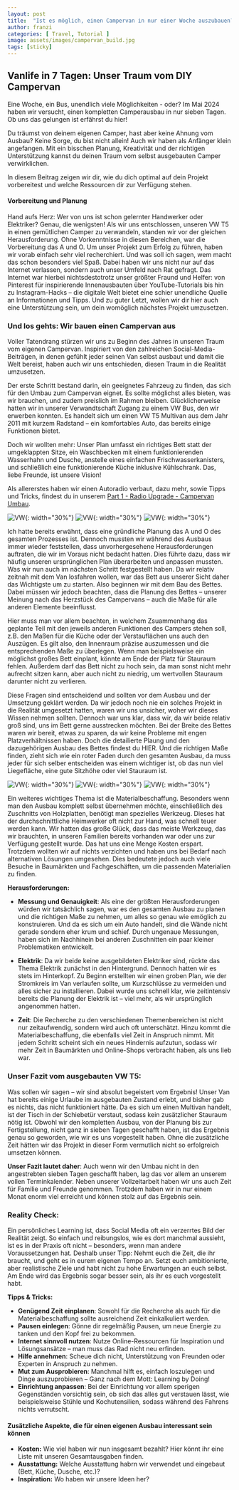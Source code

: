 ```yaml
---
layout: post
title:  "Ist es möglich, einen Campervan in nur einer Woche auszubauen?"
author: franzi
categories: [ Travel, Tutorial ]
image: assets/images/campervan_build.jpg
tags: [sticky]
---
```


## Vanlife in 7 Tagen: Unser Traum vom DIY Campervan 

Eine Woche, ein Bus, unendlich viele Möglichkeiten - oder? Im Mai 2024 haben wir versucht, einen kompletten Camperausbau in nur sieben Tagen. Ob uns das gelungen ist erfährst du hier!

Du träumst von deinem eigenen Camper, hast aber keine Ahnung vom Ausbau? Keine Sorge, du bist nicht allein! Auch wir haben als Anfänger klein angefangen. Mit ein bisschen Planung, Kreativität und der richtigen Unterstützung kannst du deinen Traum vom selbst ausgebauten Camper verwirklichen.

In diesem Beitrag zeigen wir dir, wie du dich optimal auf dein Projekt vorbereitest und welche Ressourcen dir zur Verfügung stehen. 


#### Vorbereitung und Planung 

Hand aufs Herz: Wer von uns ist schon gelernter Handwerker oder Elektriker? Genau, die wenigsten! Als wir uns entschlossen, unseren VW T5 in einen gemütlichen Camper zu verwandeln, standen wir vor der gleichen Herausforderung. Ohne Vorkenntnisse in diesen Bereichen, war die Vorbereitung das A und O. Um unser Projekt zum Erfolg zu führen, haben wir vorab einfach sehr viel recherchiert. Und was soll ich sagen, wem macht das schon besonders viel Spaß. Dabei haben wir uns nicht nur auf das Internet verlassen, sondern auch unser Umfeld nach Rat gefragt. Das Internet war hierbei nichtsdestotrotz unser größter Fraund und Helfer: von Pinterest für inspirierende Innenausbauten über YouTube-Tutorials bis hin zu Instagram-Hacks – die digitale Welt bietet eine schier unendliche Quelle an Informationen und Tipps. Und zu guter Letzt, wollen wir dir hier auch eine Unterstützung sein, um dein womöglich nächstes Projekt umzusetzen. 


### Und los gehts: Wir bauen einen Campervan aus
Voller Tatendrang stürzen wir uns zu Beginn des Jahres in unseren Traum vom eigenen Campervan. Inspiriert von den zahlreichen Social-Media-Beiträgen, in denen gefühlt jeder seinen Van selbst ausbaut und damit die Welt bereist, haben auch wir uns entschieden, diesen Traum in die Realität umzusetzen.

Der erste Schritt bestand darin, ein geeignetes Fahrzeug zu finden, das sich für den Umbau zum Campervan eignet. Es sollte möglichst alles bieten, was wir brauchen, und zudem preislich im Rahmen bleiben. Glücklicherweise hatten wir in unserer Verwandtschaft Zugang zu einem VW Bus, den wir erwerben konnten. Es handelt sich um einen VW T5 Multivan aus dem Jahr 2011 mit kurzem Radstand – ein komfortables Auto, das bereits einige Funktionen bietet.

Doch wir wollten mehr: Unser Plan umfasst ein richtiges Bett statt der umgeklappten Sitze, ein Waschbecken mit einem funktionierenden Wasserhahn und Dusche, anstelle eines einfachen Frischwasserkanisters, und schließlich eine funktionierende Küche inklusive Kühlschrank. Das, liebe Freunde, ist unsere Vision!

Als allererstes haben wir einen Autoradio verbaut, dazu mehr, sowie Tipps und Tricks, findest du in unserem <a href="{% post_url 2023-03-31-campervan-part1-radio %}">Part 1 - Radio Upgrade - Campervan Umbau</a>. 



![VW](/assets/images/Ausbau07.jpg){: width="30%"}
![VW](/assets/images/Ausbau06.jpg){: width="30%"}
![VW](/assets/images/Ausbau08.jpg){: width="30%"}


Ich hatte bereits erwähnt, dass eine gründliche Planung das A und O des gesamten Prozesses ist. Dennoch mussten wir während des Ausbaus immer wieder feststellen, dass unvorhergesehene Herausforderungen auftraten, die wir im Voraus nicht bedacht hatten. Dies führte dazu, dass wir häufig unseren ursprünglichen Plan überarbeiten und anpassen mussten. Was wir nun auch im nächsten Schritt festgestellt haben. Da wir relativ zeitnah mit dem Van losfahren wollen, war das Bett aus unserer Sicht daher das Wichtigste um zu starten. Also beginnen wir mit dem Bau des Bettes. Dabei müssen wir jedoch beachten, dass die Planung des Bettes – unserer Meinung nach das Herzstück des Campervans – auch die Maße für alle anderen Elemente beeinflusst.

Hier muss man vor allem beachten, in welchem Zsuammenhang das  geplante Teil mit den jeweils anderen Funktionen des Campers stehen soll, z.B. den Maßen für die Küche oder der Verstauflächen uns auch den Auszügen. Es gilt also, den Innenraum präzise auszumessen und die entsprechenden Maße zu überlegen. Wenn man beispielsweise ein möglichst großes Bett einplant, könnte am Ende der Platz für Stauraum fehlen. Außerdem darf das Bett nicht zu hoch sein, da man sonst nicht mehr aufrecht sitzen kann, aber auch nicht zu niedrig, um wertvollen Stauraum darunter nicht zu verlieren. 

Diese Fragen sind entscheidend und sollten vor dem Ausbau und der Umsetzung geklärt werden. Da wir jedoch noch nie ein solches Projekt in die Realität umgesetzt hatten, waren wir uns unsicher, woher wir dieses Wissen nehmen sollten. Dennoch war uns klar, dass wir, da wir beide relativ groß sind, uns im Bett gerne ausstrecken möchten. Bei der Breite des Bettes waren wir bereit, etwas zu sparen, da wir keine Probleme mit engen Platzverhältnissen haben. Doch die detailierte Plaung und den dazugehörigen Ausbau des Bettes findest du HIER. Und die richtigen Maße finden, zieht sich wie ein roter Faden durch den gesamten Ausbau, da muss jeder für sich selber entscheiden was einem wichtiger ist, ob das nun viel Liegefläche, eine gute Sitzhöhe oder viel Stauraum ist. 


![VW](/assets/images/Ausbau02.jpg){: width="30%"}
![VW](/assets/images/Ausbau03.jpg){: width="30%"}
![VW](/assets/images/Ausbau04.jpg){: width="30%"}



Ein weiteres wichtiges Thema ist die Materialbeschaffung. Besonders wenn man den Ausbau komplett selbst übernehmen möchte, einschließlich des Zuschnitts von Holzplatten, benötigt man spezielles Werkzeug. Dieses hat der durchschnittliche Heimwerker oft nicht zur Hand, was schnell teuer werden kann. Wir hatten das große Glück, dass das meiste Werkzeug, das wir brauchten, in unseren Familien bereits vorhanden war oder uns zur Verfügung gestellt wurde. Das hat uns eine Menge Kosten erspart. Trotzdem wollten wir auf nichts verzichten und haben uns bei Bedarf nach alternativen Lösungen umgesehen. Dies bedeutete jedoch auch viele Besuche in Baumärkten und Fachgeschäften, um die passenden Materialien zu finden.


**Herausforderungen:** 
* **Messung und Genauigkeit**: Als eine der größten Herausforderungen würden wir tatsächlich sagen, war es den gesamten Ausbau zu planen und die richtigen Maße zu nehmen, um alles so genau wie emöglich zu konstruieren. Und da es sich um ein Auto handelt, sind die Wände nicht gerade sondern eher krum und schief. Durch ungenaue Messungen, haben sich im Nachhinein bei anderen Zuschnitten ein paar kleiner Problematiken entwickelt. 

* **Elektrik**: Da wir beide keine ausgebildeten Elektriker sind, rückte das Thema Elektrik zunächst in den Hintergrund. Dennoch hatten wir es stets im Hinterkopf. Zu Beginn erstellten wir einen groben Plan, wie der Stromkreis im Van verlaufen sollte, um Kurzschlüsse zu vermeiden und alles sicher zu installieren. Dabei wurde uns schnell klar, wie zeitintensiv bereits die Planung der Elektrik ist – viel mehr, als wir ursprünglich angenommen hatten. 


* **Zeit**: Die Recherche zu den verschiedenen Themenbereichen ist nicht nur zeitaufwendig, sondern wird auch oft unterschätzt. Hinzu kommt die Materialbeschaffung, die ebenfalls viel Zeit in Anspruch nimmt. Mit jedem Schritt scheint sich ein neues Hindernis aufzutun, sodass wir mehr Zeit in Baumärkten und Online-Shops verbracht haben, als uns lieb war.
 

### Unser Fazit vom ausgebauten VW T5: 
Was sollen wir sagen – wir sind absolut begeistert vom Ergebnis! Unser Van hat bereits einige Urlaube im ausgebauten Zustand erlebt, und bisher gab es nichts, das nicht funktioniert hätte. Da es sich um einen Multivan handelt, ist der Tisch in der Schiebetür verstaut, sodass kein zusätzlicher Stauraum nötig ist. Obwohl wir den kompletten Ausbau, von der Planung bis zur Fertigstellung, nicht ganz in sieben Tagen geschafft haben, ist das Ergebnis genau so geworden, wie wir es uns vorgestellt haben. Ohne die zusätzliche Zeit hätten wir das Projekt in dieser Form vermutlich nicht so erfolgreich umsetzen können.

**Unser Fazit lautet daher**: Auch wenn wir den Umbau nicht in den angestrebten sieben Tagen geschafft haben, lag das vor allem an unserem vollen Terminkalender. Neben unserer Vollzeitarbeit haben wir uns auch Zeit für Familie und Freunde genommen. Trotzdem haben wir in nur einem Monat enorm viel erreicht und können stolz auf das Ergebnis sein.


### Reality Check:
Ein persönliches Learning ist, dass Social Media oft ein verzerrtes Bild der Realität zeigt. So einfach und reibungslos, wie es dort manchmal aussieht, ist es in der Praxis oft nicht – besonders, wenn man andere Voraussetzungen hat. Deshalb unser Tipp: Nehmt euch die Zeit, die ihr braucht, und geht es in eurem eigenen Tempo an. Setzt euch ambitionierte, aber realistische Ziele und habt nicht zu hohe Erwartungen an euch selbst. Am Ende wird das Ergebnis sogar besser sein, als ihr es euch vorgestellt habt.


**Tipps & Tricks:** 
* **Genügend Zeit einplanen**: Sowohl für die Recherche als auch für die Materialbeschaffung sollte ausreichend Zeit einkalkuliert werden.
* **Pausen einlegen**: Gönne dir regelmäßig Pausen, um neue Energie zu tanken und den Kopf frei zu bekommen.
* **Internet sinnvoll nutzen**: Nutze Online-Ressourcen für Inspiration und Lösungsansätze – man muss das Rad nicht neu erfinden.
* **Hilfe annehmen**: Scheue dich nicht, Unterstützung von Freunden oder Experten in Anspruch zu nehmen.
* **Mut zum Ausprobieren**: Manchmal hilft es, einfach loszulegen und Dinge auszuprobieren – Ganz nach dem Mott: Learning by Doing!
* **Einrichtung anpassen**: Bei der Einrichtung vor allem sperigen Gegenständen vorsichtig sein, ob sich das alles gut verstauen lässt, wie beispielsweise Stühle und Kochutensilien, sodass während des Fahrens nichts verrutscht. 


#### Zusätzliche Aspekte, die für einen eigenen Ausbau interessant sein können 

* **Kosten:** Wie viel haben wir nun insgesamt bezahlt? Hier könnt ihr eine Liste mit unseren Gesamtausgaben finden. 
* **Ausstattung:** Welche Ausstattung habrn wir verwendet und eingebaut (Bett, Küche, Dusche, etc.)?
* **Inspiration:** Wo haben wir unsere Ideen her? 

